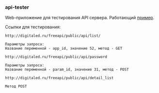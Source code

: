 ### api-tester
Web-приложение для тестирования API сервера.
Работающий [пример](http://laravel-api-tester.herokuapp.com/).

Ссылки для тестирования:

    http://digitaled.ru/freeapi/public/api/list/
    
    Параметры запроса:
    Название переменной - app_id, значение 52, метод - GET

    http://digitaled.ru/freeapi/public/api/password

    Параметры запроса:
    Название переменной - param_id, значение 31, метод - POST

    http://digitaled.ru/freeapi/public/api/detail_list

    Метод POST

